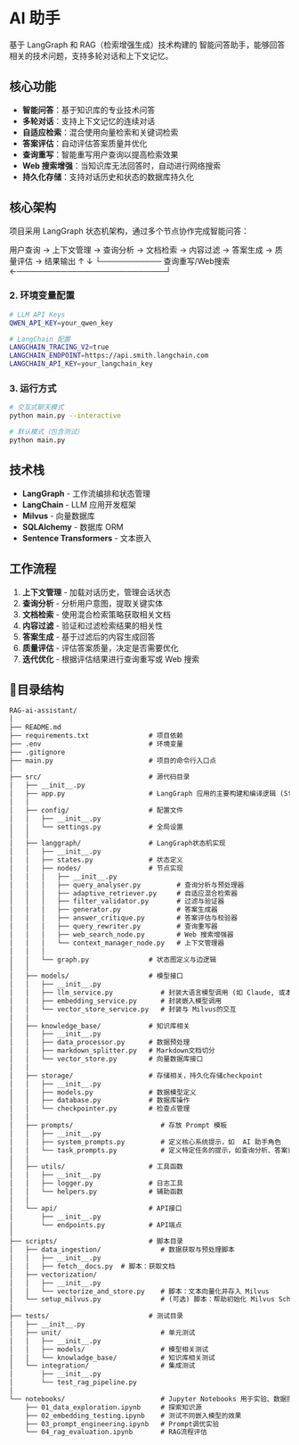 #  AI 助手

基于 LangGraph 和 RAG（检索增强生成）技术构建的 智能问答助手，能够回答相关的技术问题，支持多轮对话和上下文记忆。

##  核心功能

- **智能问答**：基于知识库的专业技术问答
- **多轮对话**：支持上下文记忆的连续对话
- **自适应检索**：混合使用向量检索和关键词检索
- **答案评估**：自动评估答案质量并优化
- **查询重写**：智能重写用户查询以提高检索效果
- **Web 搜索增强**：当知识库无法回答时，自动进行网络搜索
- **持久化存储**：支持对话历史和状态的数据库持久化

## 核心架构

项目采用 LangGraph 状态机架构，通过多个节点协作完成智能问答：

用户查询 → 上下文管理 → 查询分析 → 文档检索 → 内容过滤 → 答案生成 → 质量评估 → 结果输出
                ↑                                                                    									   ↓
                └─────────── 查询重写/Web搜索 ←───────────────────────────┘



### 2. 环境变量配置

```bash
# LLM API Keys
QWEN_API_KEY=your_qwen_key

# LangChain 配置
LANGCHAIN_TRACING_V2=true
LANGCHAIN_ENDPOINT=https://api.smith.langchain.com
LANGCHAIN_API_KEY=your_langchain_key
```

### 3. 运行方式

```bash
# 交互式聊天模式
python main.py --interactive

# 默认模式（包含测试）
python main.py
```

## 技术栈

- **LangGraph** - 工作流编排和状态管理
- **LangChain** - LLM 应用开发框架
- **Milvus** - 向量数据库
- **SQLAlchemy** - 数据库 ORM
- **Sentence Transformers** - 文本嵌入

## 工作流程

1. **上下文管理** - 加载对话历史，管理会话状态
2. **查询分析** - 分析用户意图，提取关键实体
3. **文档检索** - 使用混合检索策略获取相关文档
4. **内容过滤** - 验证和过滤检索结果的相关性
5. **答案生成** - 基于过滤后的内容生成回答
6. **质量评估** - 评估答案质量，决定是否需要优化
7. **迭代优化** - 根据评估结果进行查询重写或 Web 搜索

## 📝目录结构

```markdown
RAG-ai-assistant/
│
├── README.md                      
├── requirements.txt               # 项目依赖
├── .env                   		   # 环境变量
├── .gitignore                   
├── main.py                        # 项目的命令行入口点
│
├── src/                           # 源代码目录
│   ├── __init__.py
│   ├── app.py                     # LangGraph 应用的主要构建和编译逻辑 (StateGraph 定义)
│   │
│   ├── config/                    # 配置文件
│   │   ├── __init__.py
│   │   └── settings.py            # 全局设置
│   │
│   ├── langgraph/                 # LangGraph状态机实现
│   │   ├── __init__.py
│   │   ├── states.py              # 状态定义
│   │   ├── nodes/                 # 节点实现
│   │   │   ├── __init__.py
│   │   │   ├── query_analyser.py         # 查询分析与预处理器
│   │   │   ├── adaptive_retriever.py     # 自适应混合检索器
│   │   │   ├── filter_validator.py       # 过滤与验证器
│   │   │   ├── generator.py              # 答案生成器
│   │   │   ├── answer_critique.py        # 答案评估与校验器
│   │   │   ├── query_rewriter.py         # 查询重写器
│   │   │   ├── web_search_node.py        # Web 搜索增强器
│   │   │   └── context_manager_node.py   # 上下文管理器
│   │   │
│   │   └── graph.py               # 状态图定义与边逻辑
│   │
│   ├── models/                    # 模型接口
│   │   ├── __init__.py
│   │   ├── llm_service.py            # 封装大语言模型调用 (如 Claude, 或本地模型)
│   │   ├── embedding_service.py      # 封装嵌入模型调用
│   │   └── vector_store_service.py   # 封装与 Milvus的交互
│   │
│   ├── knowledge_base/            # 知识库相关
│   │   ├── __init__.py
│   │   ├── data_processor.py      # 数据预处理
│   │   ├── markdown_splitter.py   # Markdown文档切分
│   │   └── vector_store.py        # 向量数据库接口
│   │
│   ├── storage/                   # 存储相关，持久化存储checkpoint
│   │   ├── __init__.py
│   │   ├── models.py              # 数据模型定义
│   │   ├── database.py            # 数据库操作
│   │   └── checkpointer.py        # 检查点管理
│   │
│   ├── prompts/                      # 存放 Prompt 模板
│   │   ├── __init__.py
│   │   ├── system_prompts.py         # 定义核心系统提示，如  AI 助手角色
│   │   └── task_prompts.py           # 定义特定任务的提示，如查询分析、答案评估等
│   │
│   ├── utils/                     # 工具函数
│   │   ├── __init__.py
│   │   ├── logger.py              # 日志工具
│   │   └── helpers.py             # 辅助函数
│   │
│   └── api/                       # API接口
│       ├── __init__.py
│       └── endpoints.py           # API端点
│
├── scripts/                       # 脚本目录
│   ├── data_ingestion/               # 数据获取与预处理脚本
│   │   ├── __init__.py
│   │   ├── fetch__docs.py  # 脚本：获取文档
│   ├── vectorization/
│   │   ├── __init__.py
│   │   └── vectorize_and_store.py    # 脚本：文本向量化并存入 Milvus
│   └── setup_milvus.py               # (可选) 脚本：帮助初始化 Milvus Schema 和索引
│
├── tests/                         # 测试目录
│   ├── __init__.py
│   ├── unit/                         # 单元测试
│   │   ├── __init__.py
│   │   ├── models/                   # 模型相关测试
│   │   └── knowladge_base/           # 知识库相关测试
│   └── integration/                  # 集成测试
│       ├── __init__.py
│       └── test_rag_pipeline.py
│
└── notebooks/                        # Jupyter Notebooks 用于实验、数据探索、模型评估
    ├── 01_data_exploration.ipynb     # 探索知识源
    ├── 02_embedding_testing.ipynb    # 测试不同嵌入模型的效果
    ├── 03_prompt_engineering.ipynb   # Prompt调优实验
    └── 04_rag_evaluation.ipynb       # RAG流程评估
```